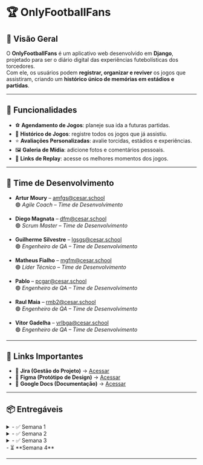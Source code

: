 # 🏆 OnlyFootballFans

## 📌 Visão Geral  
O **OnlyFootballFans** é um aplicativo web desenvolvido em **Django**, projetado para ser o diário digital das experiências futebolísticas dos torcedores.  
Com ele, os usuários podem **registrar, organizar e reviver** os jogos que assistiram, criando um **histórico único de memórias em estádios e partidas**.

---

## 📑 Funcionalidades  
- ⚽ **Agendamento de Jogos**: planeje sua ida a futuras partidas.  
- 📖 **Histórico de Jogos**: registre todos os jogos que já assistiu.  
- ⭐ **Avaliações Personalizadas**: avalie torcidas, estádios e experiências.  
- 🖼️ **Galeria de Mídia**: adicione fotos e comentários pessoais.  
- 🎥 **Links de Replay**: acesse os melhores momentos dos jogos.  

---

## 👥 Time de Desenvolvimento  

- **Artur Moury** – [amfgs@cesar.school](mailto:amfgs@cesar.school)  
  🟢 *Agile Coach – Time de Desenvolvimento*  

- **Diego Magnata** – [dfm@cesar.school](mailto:dfm@cesar.school)  
  🟢 *Scrum Master – Time de Desenvolvimento*  

- **Guilherme Silvestre** – [lgsgs@cesar.school](mailto:lgsgs@cesar.school)  
  🟢 *Engenheiro de QA – Time de Desenvolvimento*  

- **Matheus Fialho** – [mgfm@cesar.school](mailto:mgfm@cesar.school)  
  🟢 *Líder Técnico – Time de Desenvolvimento*  

- **Pablo** – [pcgar@cesar.school](mailto:pcgar@cesar.school)  
  🟢 *Engenheiro de QA – Time de Desenvolvimento*  

- **Raul Maia** – [rmb2@cesar.school](mailto:rmb2@cesar.school)  
  🟢 *Engenheiro de QA – Time de Desenvolvimento*  

- **Vitor Gadelha** – [vrlbga@cesar.school](mailto:vrlbga@cesar.school)  
  🟢 *Engenheiro de QA – Time de Desenvolvimento*  

---

## 🔗 Links Importantes  
- 📌 **Jira (Gestão do Projeto)** → [Acessar](https://fds-cesar-school.atlassian.net/jira/software/projects/PGF/boards/1?atlOrigin=eyJpIjoiNWUxNGI5MDY2OGM1NDhiYWJiMjg5ZjliMWU0M2E3ZTMiLCJwIjoiaiJ9)  
- 🎨 **Figma (Protótipo de Design)** → [Acessar](https://www.figma.com/design/CXlarW1bJs3u1XKdIYB1Q0/ProjetoFDS?node-id=0-1&p=f&t=6GuU3fSHRvxqUSVA-0)  
- 📄 **Google Docs (Documentação)** → [Acessar](https://docs.google.com/document/d/1KJ7e-UgdJZPT6Hks4MEKToqq0ciq734pU-kY532tJzU/edit?usp=sharing)  

---

## 📦 Entregáveis  
<details>
  <summary>- ✅ Semana 1 </summary>
  
  [Screencast](https://youtu.be/sAhcepC54wo?si=GCJNAyZaQ7O_8hI4)
  
  [Histórias](https://docs.google.com/document/d/1KJ7e-UgdJZPT6Hks4MEKToqq0ciq734pU-kY532tJzU/edit?usp=sharing )
  
  BackLog Jira
  [backLog jira](images/backlog1.png)
  
  Quadro Jira
  [quadro jira](images/quadrojira1.png)
</details>

<details>
  <summary>- ✅ Semana 2 </summary>

  Programação em Dupla / Relato
  [Print da Sessão de Programação em Dupla](images/programacao_dupla.png)
  
  BackLog Jira Atualizado
  [Print do BackLog Jira da Semana 2](images/backlog2.png) 
  
  Link do deploy
  https://only-football-fans.azurewebsites.net/login/
  
  Screencast do deploy
  https://youtu.be/sAhcepC54wo?si=GCJNAyZaQ7O_8hI4
  
  Issue/Bug Tracker
  [Issue/Bug tracker](images/bug_tracker1.png)
  
  Quadro Jira
  [Quadro jira](images/quadrojira2.png)
</details>
<details>
  <summary>- ✅ Semana 3 </summary>
  
  BackLog Jira Atualizado
  [Print do BackLog Jira da Semana 3](images/backlog3.png)
  
  Quadro Jira
  [Quadro jira da Semana 3](images/quadrojira3.png)

  Issue/ Bug Tracker 
  
  [Open](images/bug_tracker2_open.png)
  
  [Closed](images/bug_tracker2_closed.png)

  Screencast dos Testes
  https://youtu.be/c-wovCPDYfY?si=dTk3_qhHd_bDsY7F

  Screencast do Deployment das Novas Histórias
  https://youtu.be/3ujceBWA1Cs?si=PcHjT4azrKEH4oLb

  Programação em Dupla / Relato 2
  [Print da Sessão de Programação em Dupla](images/programacao_dupla2.png)
  
</details>
- ⏳ **Semana 4**  

---
